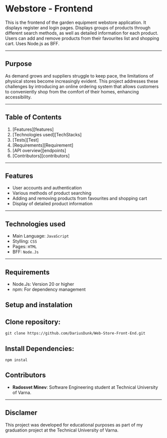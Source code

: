 # Webstore - Frontend

This is the frontend of the garden equipment webstore application.
It displays register and login pages. Displays groups of products through different search methods,
as well as detailed information for each product. Users can add and remove products
from their favourites list and shopping cart. Uses Node.js as BFF.

---


## Purpose
As demand grows and suppliers struggle to keep pace, the limitations of physical stores become increasingly evident. 
This project addresses these challenges by introducing an online ordering system that allows customers to conveniently 
shop from the comfort of their homes, enhancing accessibility.

---

## Table of Contents

1. [Features][features]
2. [Technologies used][TechStacks]
3. [Tests][Test]
4. [Requirements][Requirement]
5. [API overview][endpoints]
6. [Contributors][contributors]

---

## Features

- User accounts and authentication
- Various methods of product searching
- Adding and removing products from favourites and shopping cart
- Display of detailed product information

---

## Technologies used

- Main Language: `JavaScript`
- Stylling: `CSS`
- Pages: `HTML`
- BFF: `Node.Js`

---

## Requirements

- Node.Js: Version 20 or higher
- npm: For dependency management

## Setup and instalation

## Clone repository:

```
git clone https://github.com/DariusDunk/Web-Store-Front-End.git
```

## Install Dependencies:

```
npm instal
```

## Contributors

- **Radosvet Minev**: Software Engineering student at Technical University of Varna.

---

## Disclamer

This project was developed for educational purposes as part of my graduation project at the Technical University of Varna.




